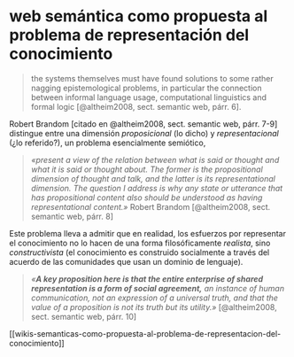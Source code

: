 # web semántica como propuesta al problema de representación del conocimiento
>the systems themselves must have found solutions to some rather nagging epistemological problems, in particular the connection between informal language usage, computational linguistics and formal logic [@altheim2008, sect. semantic web, párr. 6].

Robert Brandom [citado en @altheim2008, sect. semantic web, párr. 7-9] distingue entre una dimensión *proposicional* (lo dicho) y *representacional* (¿lo referido?), un problema esencialmente semiótico, 

>*«present a view of the relation between what is said or thought and what it is said or thought about. The former is the propositional dimension of thought and talk, and the latter is its representational dimension. The question I address is why any state or utterance that has propositional content also should be understood as having representational content.»* Robert Brandom [@altheim2008, sect. semantic web, párr. 8]

Este problema lleva a admitir que en realidad, los esfuerzos por representar el conocimiento no lo hacen de una forma filosóficamente *realista*, sino *constructivista* (el conocimiento es construido socialmente a través del acuerdo de las comunidades que usan un dominio de lenguaje). 

>*«**A key proposition here is that the entire enterprise of shared representation is a form of social agreement,** an instance of human communication, not an expression of a universal truth, and that the value of a proposition is not its truth but its utility.»* [@altheim2008, sect. semantic web, párr. 10]

[[wikis-semanticas-como-propuesta-al-problema-de-representacion-del-conocimiento]]